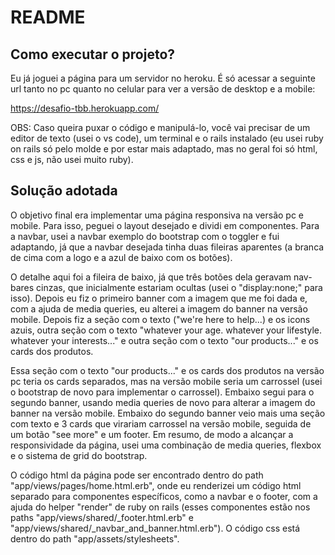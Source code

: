 # README

## Como executar o projeto?

  Eu já joguei a página para um servidor no heroku. É só acessar a seguinte url tanto no pc quanto no celular para ver a versão de desktop e a mobile:
  
  https://desafio-tbb.herokuapp.com/
  
  OBS: Caso queira puxar o código e manipulá-lo, você vai precisar de um editor de texto (usei o vs code), um terminal e o rails instalado (eu usei ruby on rails só pelo molde e por estar mais adaptado, mas no geral foi só html, css e js, não usei muito ruby).

## Solução adotada 

  O objetivo final era implementar uma página responsiva na versão pc e mobile. Para isso, peguei o layout desejado e dividi em componentes. Para a navbar, usei a navbar exemplo do bootstrap com o toggler e fui adaptando, já que a navbar desejada tinha duas fileiras aparentes (a branca de cima com a logo e a azul de baixo com os botões).
  
  O detalhe aqui foi a fileira de baixo, já que três botões dela geravam nav-bares cinzas, que inicialmente estariam ocultas (usei o "display:none;" para isso). Depois eu fiz o primeiro banner com a imagem que me foi dada e, com a ajuda de media queries, eu alterei a imagem do banner na versão mobile. Depois fiz a seção com o texto ("we're here to help...) e os icons azuis, outra seção com o texto "whatever your age. whatever your lifestyle. whatever your interests..." e outra seção com o texto "our products..." e os cards dos produtos.
  
  Essa seção com o texto "our products..." e os cards dos produtos na versão pc teria os cards separados, mas na versão mobile seria um carrossel (usei o bootstrap de novo para implementar o carrossel). Embaixo segui para o segundo banner, usando media queries de novo para alterar a imagem do banner na versão mobile. Embaixo do segundo banner veio mais uma seção com texto e 3 cards que virariam carrossel na versão mobile, seguida de um botão "see more" e um footer. Em resumo, de modo a alcançar a responsividade da página, usei uma combinação de media queries, flexbox e o sistema de grid do bootstrap.
  
  O código html da página pode ser encontrado dentro do path "app/views/pages/home.html.erb", onde eu renderizei um código html separado para componentes específicos, como a navbar e o footer, com a ajuda do helper "render" de ruby on rails (esses componentes estão nos paths "app/views/shared/_footer.html.erb" e "app/views/shared/_navbar_and_banner.html.erb"). O código css está dentro do path "app/assets/stylesheets".
